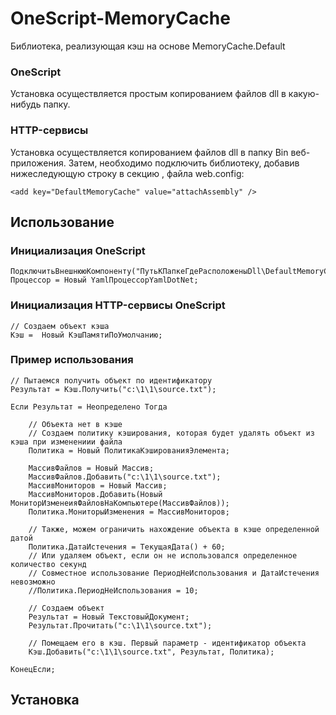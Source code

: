 # OneScript-MemoryCache
Библиотека, реализующая кэш на основе MemoryCache.Default

### OneScript
Установка осуществляется простым копированием файлов dll в какую-нибудь папку.

### HTTP-сервисы
Установка осуществляется копированием файлов dll в папку Bin веб-приложения.
Затем, необходимо подключить библиотеку, добавив нижеследующую строку в секцию <appSettings>, файла web.config:

```bsl
<add key="DefaultMemoryCache" value="attachAssembly" />
```

## Использование

### Инициализация OneScript

```bsl
ПодключитьВнешнююКомпоненту("ПутьКПапкеГдеРасположеныDll\DefaultMemoryCache.dll");
Процессор = Новый YamlПроцессорYamlDotNet;
```

### Инициализация HTTP-сервисы OneScript

```bsl
// Создаем объект кэша
Кэш =  Новый КэшПамятиПоУмолчанию;
```

### Пример использования

```bsl
// Пытаемся получить объект по идентификатору
Результат = Кэш.Получить("c:\1\1\source.txt");

Если Результат = Неопределено Тогда

	// Объекта нет в кэше
	// Создаем политику кэширования, которая будет удалять объект из кэша при изменениии файла
	Политика = Новый ПолитикаКэшированияЭлемента;
	
	МассивФайлов = Новый Массив;
	МассивФайлов.Добавить("c:\1\1\source.txt");
	МассивМониторов = Новый Массив;
	МассивМониторов.Добавить(Новый МониторИзменеияФайловНаКомпьютере(МассивФайлов));
	Политика.МониторыИзменения = МассивМониторов;
	
	// Также, можем ограничить нахождение объекта в кэше определенной датой
	Политика.ДатаИстечения = ТекущаяДата() + 60;
	// Или удаляем объект, если он не использовался определенное количество секунд
	// Совместное использование ПериодНеИспользования и ДатаИстечения невозможно
	//Политика.ПериодНеИспользования = 10;
	
	// Создаем объект
	Результат = Новый ТекстовыйДокумент;
	Результат.Прочитать("c:\1\1\source.txt");
	
	// Помещаем его в кэш. Первый параметр - идентификатор объекта
	Кэш.Добавить("c:\1\1\source.txt", Результат, Политика);					

КонецЕсли;
```

## Установка
